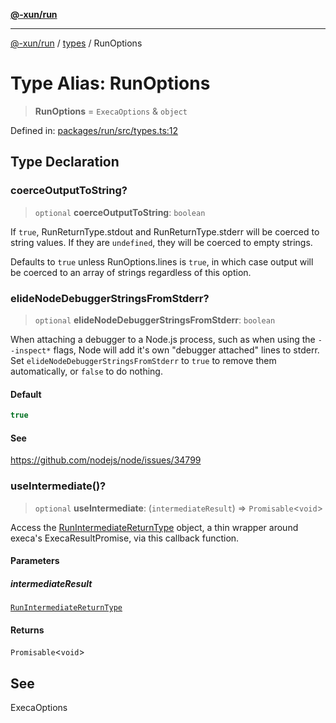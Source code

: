 [**@-xun/run**](../../README.md)

***

[@-xun/run](../../README.md) / [types](../README.md) / RunOptions

# Type Alias: RunOptions

> **RunOptions** = `ExecaOptions` & `object`

Defined in: [packages/run/src/types.ts:12](https://github.com/Xunnamius/exec-utils/blob/e4fc4234f5ee2e08c53563e96d123577dfd5f204/packages/run/src/types.ts#L12)

## Type Declaration

### coerceOutputToString?

> `optional` **coerceOutputToString**: `boolean`

If `true`, RunReturnType.stdout and RunReturnType.stderr
will be coerced to string values. If they are `undefined`, they will be
coerced to empty strings.

Defaults to `true` unless RunOptions.lines is `true`, in which case
output will be coerced to an array of strings regardless of this option.

### elideNodeDebuggerStringsFromStderr?

> `optional` **elideNodeDebuggerStringsFromStderr**: `boolean`

When attaching a debugger to a Node.js process, such as when using the
`--inspect*` flags, Node will add it's own "debugger attached" lines to
stderr. Set `elideNodeDebuggerStringsFromStderr` to `true` to remove them
automatically, or `false` to do nothing.

#### Default

```ts
true
```

#### See

https://github.com/nodejs/node/issues/34799

### useIntermediate()?

> `optional` **useIntermediate**: (`intermediateResult`) => `Promisable`\<`void`\>

Access the [RunIntermediateReturnType](RunIntermediateReturnType.md) object, a thin wrapper around
execa's ExecaResultPromise, via this callback function.

#### Parameters

##### intermediateResult

[`RunIntermediateReturnType`](RunIntermediateReturnType.md)

#### Returns

`Promisable`\<`void`\>

## See

ExecaOptions
